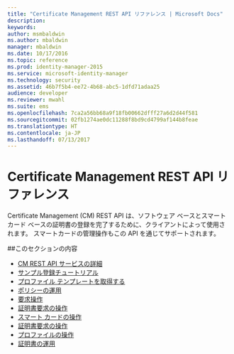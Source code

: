 ```yaml
---
title: "Certificate Management REST API リファレンス | Microsoft Docs"
description: 
keywords: 
author: msmbaldwin
ms.author: mbaldwin
manager: mbaldwin
ms.date: 10/17/2016
ms.topic: reference
ms.prod: identity-manager-2015
ms.service: microsoft-identity-manager
ms.technology: security
ms.assetid: 46b7f5b4-ee72-4b68-abc5-1dfd71adaa25
audience: developer
ms.reviewer: mwahl
ms.suite: ems
ms.openlocfilehash: 7ca2a56bb68a9f18fb00662dfff27a6d2d44f581
ms.sourcegitcommit: 02fb1274ae0dc11288f8bd9cd4799af144b8feae
ms.translationtype: HT
ms.contentlocale: ja-JP
ms.lasthandoff: 07/13/2017
---
```

# <a name="certificate-management-rest-api-reference"></a>Certificate Management REST API リファレンス
Certificate Management (CM) REST API は、ソフトウェア ベースとスマートカード ベースの証明書の登録を完了するために、クライアントによって使用されます。 スマートカードの管理操作もこの API を通じてサポートされます。

##<a name="in-this-section"></a>このセクションの内容

- [CM REST API サービスの詳細](certificate-management-rest-api-service-details.md)
- [サンプル登録チュートリアル](sample-enrollment-walkthrough.md)
- [プロファイル テンプレートを取得する](get-profile-templates.md)
- [ポリシーの運用](policy-operations.md)
- [要求操作](request-operations.md)
- [証明書要求の操作](certificate-request-operations.md)
- [スマート カードの操作](smartcard-operations.md)
- [証明書要求の操作](certificate-request-operations.md)
- [プロファイルの操作](profile-operations.md)
- [証明書の運用](certificate-operations.md)
